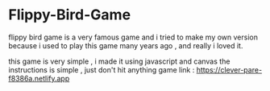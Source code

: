 # Flippy-Bird-Game
flippy bird game is a very famous game and i tried to make my own version because i used to play this game many years ago , and really i loved it.

this game is very simple , i made it using javascript and canvas
the instructions is simple , just don't hit anything 
game link : https://clever-pare-f8386a.netlify.app

